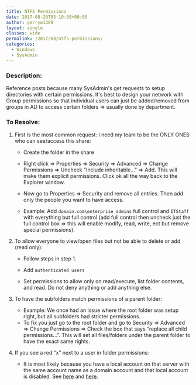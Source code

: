 ```yaml
---
title: NTFS Permissions
date: 2017-08-26T05:10:58+00:00
author: gerryw1389
layout: single
classes: wide
permalink: /2017/08/ntfs-permissions/
categories:
  - Windows
  - SysAdmin
---
```

<!--more-->

### Description:

Reference posts because many SysAdmin's get requests to setup directories with certain permissions. It's best to design your network with Group permissions so that individual users can just be added/removed from groups in AD to access certain folders => usually done by department.

### To Resolve:

1. First is the most common request: I need my team to be the ONLY ONES who can see/access this share:

   - Create the folder in the share

   - Right click => Properties => Security => Advanced => Change Permissions => Uncheck "Include inheritable..." => Add. This will make them explicit permissions. Click ok all the way back to the Explorer window.

   - Now go to Properties => Security and remove all entries. Then add only the people you want to have access.

   - Example: Add `domain.com\enterprise admins` full control and `ITStaff` with everything but full control (add full control then uncheck just the full control box => this will enable modify, read, write, ect but remove special permissions).

2. To allow everyone to view/open files but not be able to delete or add (read only):

   - Follow steps in step 1.

   - Add `authenticated users`

   - Set permissions to allow only on read/execute, list folder contents, and read. Do not deny anything or add anything else.


3. To have the subfolders match permissions of a parent folder:

   - Example: We once had an issue where the root folder was setup right, but all subfolders had stricter permissions.
   - To fix you just go to the root folder and go to Security => Advanced => Change Permissions => Check the box that says &#8220;replace all child permissions&#8230;&#8221;. This will set all files/folders under the parent folder to have the exact same rights.

4. If you see a red &#8220;x&#8221; next to a user in folder permissions:
   - It is most likely because you have a local account on that server with the same account name as a domain account and that local account is disabled. See [here](https://serverfault.com/questions/459174/folder-permissions-red-x-on-user-object) and [here](https://community.spiceworks.com/topic/446687-folder-permissions).